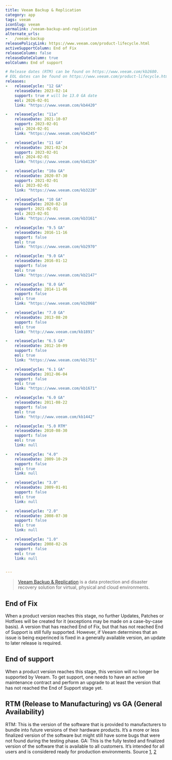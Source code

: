 ```yaml
---
title: Veeam Backup & Replication
category: app
tags: veeam
iconSlug: veeam
permalink: /veeam-backup-and-replication
alternate_urls:
-   /veeam-backup
releasePolicyLink: https://www.veeam.com/product-lifecycle.html
activeSupportColumn: End of Fix
releaseColumn: false
releaseDateColumn: true
eolColumn: End of support

# Release dates (RTM) can be found on https://www.veeam.com/kb2680.
# EOL dates can be found on https://www.veeam.com/product-lifecycle.html.
releases:
-   releaseCycle: "12 GA"
    releaseDate: 2023-02-14
    support: true # will be 13.0 GA date
    eol: 2026-02-01
    link: "https://www.veeam.com/kb4420"

-   releaseCycle: "11a"
    releaseDate: 2021-10-07
    support: 2023-02-01
    eol: 2024-02-01
    link: "https://www.veeam.com/kb4245"

-   releaseCycle: "11 GA"
    releaseDate: 2021-02-24
    support: 2023-02-01
    eol: 2024-02-01
    link: "https://www.veeam.com/kb4126"

-   releaseCycle: "10a GA"
    releaseDate: 2020-07-30
    support: 2021-02-01
    eol: 2023-02-01
    link: "https://www.veeam.com/kb3228"

-   releaseCycle: "10 GA"
    releaseDate: 2020-02-18
    support: 2021-02-01
    eol: 2023-02-01
    link: "https://www.veeam.com/kb3161"

-   releaseCycle: "9.5 GA"
    releaseDate: 2016-11-16
    support: false
    eol: true
    link: "https://www.veeam.com/kb2970"

-   releaseCycle: "9.0 GA"
    releaseDate: 2016-01-12
    support: false
    eol: true
    link: "https://www.veeam.com/kb2147"

-   releaseCycle: "8.0 GA"
    releaseDate: 2014-11-06
    support: false
    eol: true
    link: "https://www.veeam.com/kb2068"

-   releaseCycle: "7.0 GA"
    releaseDate: 2013-08-20
    support: false    
    eol: true
    link: "http://www.veeam.com/kb1891"

-   releaseCycle: "6.5 GA"
    releaseDate: 2012-10-09
    support: false
    eol: true
    link: "https://www.veeam.com/kb1751"

-   releaseCycle: "6.1 GA"
    releaseDate: 2012-06-04
    support: false
    eol: true
    link: "https://www.veeam.com/kb1671"

-   releaseCycle: "6.0 GA"
    releaseDate: 2011-08-22
    support: false
    eol: true
    link: "http://www.veeam.com/kb1442"

-   releaseCycle: "5.0 RTM"
    releaseDate: 2010-08-30
    support: false
    eol: true
    link: null

-   releaseCycle: "4.0"
    releaseDate: 2009-10-29
    support: false
    eol: true
    link: null

-   releaseCycle: "3.0"
    releaseDate: 2009-01-01
    support: false
    eol: true
    link: null

-   releaseCycle: "2.0"
    releaseDate: 2008-07-30
    support: false
    eol: true
    link: null

-   releaseCycle: "1.0"
    releaseDate: 2008-02-26
    support: false
    eol: true
    link: null


---
```


> [Veeam Backup & Replication](https://helpcenter.veeam.com/docs/backup/qsg_vsphere/about_vbr.html?ver=120) is a data protection and disaster recovery solution for virtual, physical and cloud environments.

## End of Fix

When a product version reaches this stage, no further Updates, Patches or Hotfixes will be created for it (exceptions may be made on a case-by-case basis). A version that has reached End of Fix, but that has not reached End of Support is still fully supported. However, if Veeam determines that an issue is being experinced is fixed in a generally available version, an update to later release is required.

## End of support
  
When a product version reaches this stage, this version will no longer be supported by Veeam. To get support, one needs to have an active maintenance contract and perform an upgrade to at least the version that has not reached the End of Support stage yet.

## RTM (Release to Manufacturing) vs GA (General Availability)

RTM: This is the version of the software that is provided to manufacturers to bundle into future versions of their hardware products. It’s a more or less finalized version of the software but might still have some bugs that were not found during the testing phase.
GA: This is the fully tested and finalized version of the software that is available to all customers. It’s intended for all users and is considered ready for production environments.
Source [1](https://forums.veeam.com/post476799.html#p476799), [2](https://forums.veeam.com/veeam-backup-replication-f2/rtm-to-ga-update-t64886.html)
